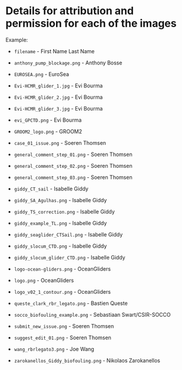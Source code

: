 # Details for attribution and permission for each of the images

Example: 
- `filename` - First Name Last Name 

- `anthony_pump_blockage.png` - Anthony Bosse 
- `EUROSEA.png` - EuroSea
- `Evi-HCMR_glider_1.jpg` - Evi Bourma
- `Evi-HCMR_glider_2.jpg` - Evi Bourma
- `Evi-HCMR_glider_3.jpg` - Evi Bourma
- `evi_GPCTD.png` - Evi Bourma
- `GROOM2_logo.png` - GROOM2
- `case_01_issue.png` - Soeren Thomsen
- `general_comment_step_01.png` - Soeren Thomsen
- `general_comment_step_02.png` - Soeren Thomsen
- `general_comment_step_03.png` - Soeren Thomsen
- `giddy_CT_sail` - Isabelle Giddy
- `giddy_SA_Agulhas.png` - Isabelle Giddy
- `giddy_TS_correction.png` - Isabelle Giddy 
- `giddy_example_TL.png` - Isabelle Giddy
- `giddy_seaglider_CTSail.png` - Isabelle Giddy 
- `giddy_slocum_CTD.png` - Isabelle Giddy 
- `giddy_slocum_glider_CTD.png` - Isabelle Giddy
- `logo-ocean-gliders.png` - OceanGliders
- `logo.png` - OceanGliders
- `logo_v02_1_contour.png` - OceanGliders
- `queste_clark_rbr_legato.png` - Bastien Queste
- `socco_biofouling_example.png` - Sebastiaan Swart/CSIR-SOCCO
- `submit_new_issue.png` - Soeren Thomsen
- `suggest_edit_01.png` - Soeren Thomsen
- `wang_rbrlegato3.png` - Joe Wang
- `zarokanellos_Giddy_biofouling.png` - Nikolaos Zarokanellos 
